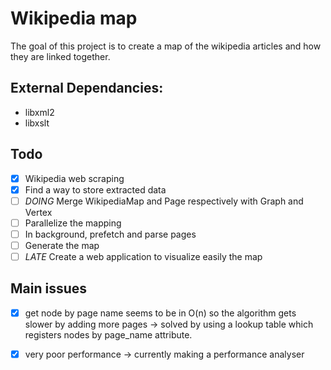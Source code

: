 # Wikipedia map

The goal of this project is to create a map of the wikipedia articles and how they are linked together.

## External Dependancies:
- libxml2
- libxslt

## Todo
- [x] Wikipedia web scraping
- [x] Find a way to store extracted data
- [ ] _DOING_ Merge WikipediaMap and Page respectively with Graph and Vertex
- [ ] Parallelize the mapping
- [ ] In background, prefetch and parse pages
- [ ] Generate the map
- [ ] _LATE_ Create a web application to visualize easily the map

## Main issues
- [X] get node by page name seems to be in O(n) so the algorithm gets slower by adding more pages -> solved by using a lookup table which registers nodes by page\_name attribute.
- [x] very poor performance -> currently making a performance analyser

